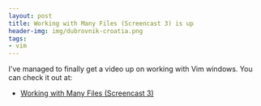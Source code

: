 ```yaml
---
layout: post
title: Working with Many Files (Screencast 3) is up
header-img: img/dubrovnik-croatia.png
tags:
- vim
---
```

I've managed to finally get a video up on working with Vim windows. You can check it out at:

- [Working with Many Files (Screencast 3)](http://www.derekwyatt.org/vim/vim-tutorial-videos/vim-novice-tutorial-videos/#Many_Files_3)
